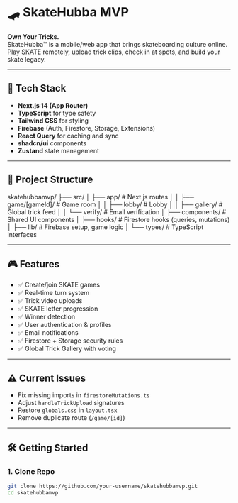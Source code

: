 # 🛹 SkateHubba MVP

**Own Your Tricks.**  
SkateHubba™ is a mobile/web app that brings skateboarding culture online.  
Play SKATE remotely, upload trick clips, check in at spots, and build your skate legacy.

---

## 🚀 Tech Stack
- **Next.js 14 (App Router)**
- **TypeScript** for type safety
- **Tailwind CSS** for styling
- **Firebase** (Auth, Firestore, Storage, Extensions)
- **React Query** for caching and sync
- **shadcn/ui** components
- **Zustand** state management

---

## 📂 Project Structure
skatehubbamvp/
├── src/
│ ├── app/ # Next.js routes
│ │ ├── game/[gameId]/ # Game room
│ │ ├── lobby/ # Lobby
│ │ ├── gallery/ # Global trick feed
│ │ └── verify/ # Email verification
│ ├── components/ # Shared UI components
│ ├── hooks/ # Firestore hooks (queries, mutations)
│ ├── lib/ # Firebase setup, game logic
│ └── types/ # TypeScript interfaces

---

## 🎮 Features
- ✅ Create/join SKATE games
- ✅ Real-time turn system
- ✅ Trick video uploads
- ✅ SKATE letter progression
- ✅ Winner detection
- ✅ User authentication & profiles
- ✅ Email notifications
- ✅ Firestore + Storage security rules
- ✅ Global Trick Gallery with voting

---

## ⚠️ Current Issues
- Fix missing imports in `firestoreMutations.ts`
- Adjust `handleTrickUpload` signatures
- Restore `globals.css` in `layout.tsx`
- Remove duplicate route (`/game/[id]`)

---

## 🛠️ Getting Started

### 1. Clone Repo
```bash
git clone https://github.com/your-username/skatehubbamvp.git
cd skatehubbamvp
